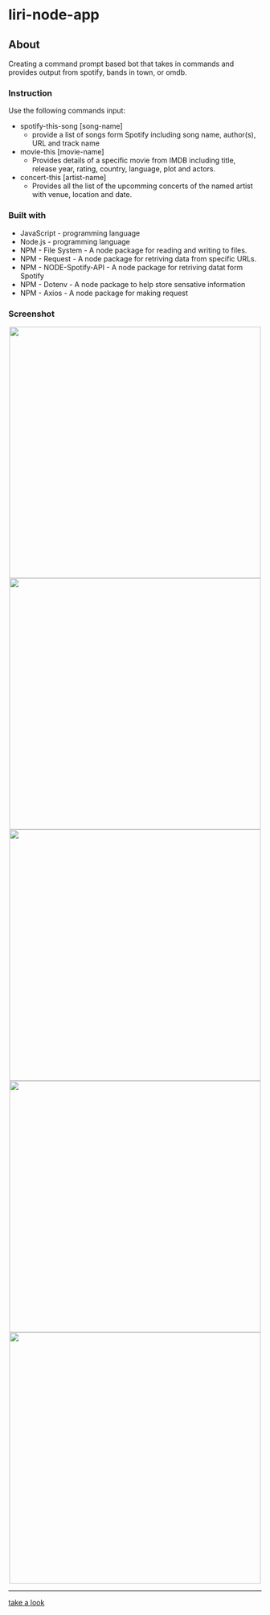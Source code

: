 # liri-node-app

<h2>About</h2>
<p>
Creating a command prompt based bot that takes in commands and provides output from spotify, bands in town, or omdb.
</p>

<h3>Instruction</h3>
<p>Use the following commands input: </p>
<ul>
    <li> spotify-this-song [song-name]
        <ul>
            <li>provide a list of songs form Spotify including song name, author(s), URL and track name</li>
        </ul>
    </li>
    <li> movie-this [movie-name]
        <ul>
            <li>Provides details of a specific movie from IMDB including title, release year, rating, country, language, plot and actors. </li>
        </ul>
    </li>
    <li> concert-this [artist-name]
        <ul>
            <li>Provides all the list of the upcomming concerts of the named artist with venue, location and date. </li>
        </ul>
    </li>
</ul>

<h3>Built with</h3>
<ul>
<li>JavaScript - programming language</li>
<li>Node.js - programming language</li>
<li>NPM - File System - A node package for reading and writing to files.</li>
<li>NPM - Request - A node package for retriving data from specific URLs.</li>
<li>NPM - NODE-Spotify-API - A node package for retriving datat form Spotify</li>
<li>NPM - Dotenv - A node package to help store sensative information</li>
<li>NPM - Axios - A node package for making request</li>
</ul>

<h3>Screenshot</h3>

<div align="center">
    <img src="assets/images/a.png" width="500px"> 
</div>
<div align="center">
    <img src="assets/images/b.png" width="500px"> 
</div>
<div align="center">
    <img src="assets/images/c.png" width="500px"> 
</div>
<div align="center">
    <img src="assets/images/d.png" width="500px"> 
</div>
<div align="center">
    <img src="assets/images/e.png" width="500px"> 
</div>

<hr>
<a href="https://www.youtube.com/watch?v=TgXX6VjXqy4">take a look</a>